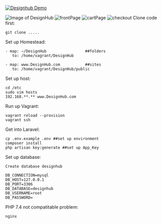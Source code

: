 [![Designhub Demo](https://github.com/Mira-Qiu/DesignHub/blob/master/image/homepage.png)](https://www.youtube.com/watch?v=xgqK5kJ85OA&t=42s "Designhub Demo")

![Image of DesignHub](https://github.com/Mira-Qiu/Laravel-Shopping-platform/blob/master/image/Screen%20Shot%202020-02-19%20at%2011.22.00%20AM.png)
![frontPage](https://github.com/Mira-Qiu/DesignHub/blob/master/image/frontPage.png)
![cartPage](https://github.com/Mira-Qiu/DesignHub/blob/master/image/cartPage.png)
![checkout](https://github.com/Mira-Qiu/DesignHub/blob/master/image/checkout.png)
Clone code first:
```
git clone .....
```
Set up Homestead:
```
- map: ~/DesignHub                 ##folders
   to: /home/vagrant/DesignHub
   
- map: www.DesignHub.com           ##sites
   to: /home/vagrant/DesignHub/public
```
Set up host: 
```
cd /etc
sudo vim hosts
192.168.**.** www.DesignHub.com
```
Run up Vagrant:
```
vagrant reload --provision
vagrant ssh
```
Get into Laravel:
```
cp .env.example .env ##set up environment
composer install  
php artisan key:generate ##set up App_Key
```
Set up database:
```
Create database designhub

DB_CONNECTION=mysql
DB_HOST=127.0.0.1
DB_PORT=3306
DB_DATABASE=designhub
DB_USERNAME=root
DB_PASSWORD=
```
PHP 7.4 not compatitable problem:
```
nginx
```

